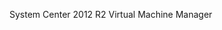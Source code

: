 <Token xmlns:xlink="http://www.w3.org/1999/xlink">System Center 2012 R2 Virtual Machine Manager</Token>

<!--HONumber=Mar16_HO1-->


